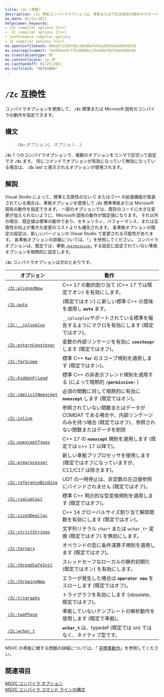 ```yaml
---
title: /Zc (準拠)
description: /Zc 準拠コンパイラオプションは、準拠または下位互換性の動作のサポートを有効または無効にします。
ms.date: 01/23/2021
helpviewer_keywords:
- /Zc compiler options [C++]
- -Zc compiler options [C++]
- Conformance compiler options
- Zc compiler options [C++]
ms.openlocfilehash: 066e6712b07dbc28e88a7e01a5055dab90289326
ms.sourcegitcommit: 74e58bee5cffb30b66e17be6dbfde2544369638e
ms.translationtype: MT
ms.contentlocale: ja-JP
ms.lasthandoff: 01/25/2021
ms.locfileid: "98763888"
---
```

# <a name="zc-conformance"></a>`/Zc` 互換性

コンパイラオプションを使用して、 **`/Zc`** 標準または Microsoft 固有のコンパイラの動作を指定できます。

## <a name="syntax"></a>構文

> **`/Zc:`**_オプション_{、_オプション_ ...}

**`/Zc`** 1 つのコンパイラオプションで、複数のオプションをコンマで区切って設定でき **`/Zc`** ます。 同じコマンドでオプションが有効になっていて無効になっている場合は、 **`/Zc`** last と表示されるオプションが使用されます。

## <a name="remarks"></a>解説

Visual Studio によって、標準と互換性のない C または C++ の拡張機能が実装されている場合は、準拠オプションを使用して **`/Zc`** 標準準拠または Microsoft 固有の動作を指定できます。 一部のオプションでは、既存のコードに大きな変更が加えられないように、Microsoft 固有の動作が既定値になります。 それ以外の場合、既定値は標準の動作であり、セキュリティ、パフォーマンス、または互換性の向上が重大な変更のコストよりも優先されます。 各準拠オプションの既定の設定は、新しいバージョンの Visual Studio で変更される可能性があります。 各準拠オプションの詳細については、「」を参照してください。 コンパイラオプションは、既定では、準拠 [`/permissive-`](permissive-standards-conformance.md) する設定に設定されていない準拠オプションを暗黙的に設定します。

**`/Zc`** コンパイラオプションは次のとおりです。

| オプション | 動作 |
|--|--|
| [`/Zc:alignedNew`](zc-alignednew.md) | C++ 17 の動的割り当て (C++ 17 では既定でオン) を有効にします。 |
| [`/Zc:auto`](zc-auto-deduce-variable-type.md) | (既定ではオン) に新しい標準 C++ の意味を適用し **`auto`** ます。 |
| [`/Zc:__cplusplus`](zc-cplusplus.md) | `__cplusplus`サポートされている標準を報告するようにマクロを有効にします (既定ではオフ)。 |
| [`/Zc:externConstexpr`](zc-externconstexpr.md) | 変数の外部リンケージを有効に **`constexpr`** します (既定ではオフ)。 |
| [`/Zc:forScope`](zc-forscope-force-conformance-in-for-loop-scope.md) | 標準 C++ **`for`** のスコープ規則を適用します (既定ではオン)。 |
| [`/Zc:hiddenFriend`](zc-hiddenfriend.md) | 標準 C++ の非表示フレンド規則を適用する (によって暗黙的 **`/permissive-`** ) |
| [`/Zc:implicitNoexcept`](zc-implicitnoexcept-implicit-exception-specifiers.md) | 必須の関数に対して暗黙的に有効に **`noexcept`** します (既定ではオン)。 |
| [`/Zc:inline`](zc-inline-remove-unreferenced-comdat.md) | 参照されていない関数またはデータが COMDAT である場合や、内部リンケージのみを持つ場合 (既定ではオフ)、参照されない関数またはデータを削除 |
| [`/Zc:noexceptTypes`](zc-noexcepttypes.md) | C++ 17 の **`noexcept`** 規則を適用します (既定では c++ 17 以降で)。 |
| [`/Zc:preprocessor`](zc-preprocessor.md) | 新しい準拠プリプロセッサを使用します (既定ではオフになっていますが、C11/C17 は除きます)。 |
| [`/Zc:referenceBinding`](zc-referencebinding-enforce-reference-binding-rules.md) | UDT の一時停止は、非定数の左辺値参照にバインドされません (既定ではオフ)。 |
| [`/Zc:rvalueCast`](zc-rvaluecast-enforce-type-conversion-rules.md) | 標準 C++ 明示的な型変換規則を適用します (既定ではオフ)。 |
| [`/Zc:sizedDealloc`](zc-sizeddealloc-enable-global-sized-dealloc-functions.md) | C++ 14 グローバルサイズ割り当て解除関数を有効にします (既定ではオン)。 |
| [`/Zc:strictStrings`](zc-strictstrings-disable-string-literal-type-conversion.md) | 文字列リテラル `char*` または `wchar_t*` 変換 (既定ではオフ) を無効にします。 |
| [`/Zc:ternary`](zc-ternary.md) | オペランドの型に条件演算子規則を適用します (既定ではオフ)。 |
| [`/Zc:threadSafeInit`](zc-threadsafeinit-thread-safe-local-static-initialization.md) | スレッドセーフなローカルの静的初期化 (既定ではオン) を有効にします。 |
| [`/Zc:throwingNew`](zc-throwingnew-assume-operator-new-throws.md) | エラーが発生した場合は **`operator new`** をスローします (既定ではオフ)。 |
| [`/Zc:trigraphs`](zc-trigraphs-trigraphs-substitution.md) | トライグラフを有効にします (obsolete、既定ではオフ)。 |
| [`/Zc:twoPhase`](zc-twophase.md) | 準拠していないテンプレートの解析動作を使用します (既定で準拠)。 |
| [`/Zc:wchar_t`](zc-wchar-t-wchar-t-is-native-type.md) | **`wchar_t`** は、typedef (既定では on) ではなく、ネイティブ型です。 |

MSVC の準拠に関する問題の詳細については、「 [非標準動作](../../cpp/nonstandard-behavior.md)」を参照してください。

## <a name="see-also"></a>関連項目

[MSVC コンパイラ オプション](compiler-options.md)<br/>
[MSVC コンパイラ コマンド ラインの構文](compiler-command-line-syntax.md)
